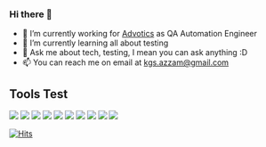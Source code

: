 ### Hi there 👋 
- 🔭 I’m currently working for [Advotics](https://www.advotics.com/en/) as QA Automation Engineer
- 🌱 I’m currently learning all about testing
- 💬 Ask me about tech, testing, I mean you can ask anything :D
- 📫 You can reach me on email at kgs.azzam@gmail.com

## Tools Test

![](https://img.shields.io/badge/-Groovy-informational?style=flat&logo=apache-groovy&logoColor=white&color=blue)
![](https://img.shields.io/badge/-Java-informational?style=flat&logo=java&logoColor=white&color=red)
![](https://img.shields.io/badge/-Maven-informational?style=flat&logo=apache-maven&logoColor=white&color=red)
![](https://img.shields.io/badge/-TestNG-informational?style=flat&logo=testng&logoColor=white&color=grey)
![](https://img.shields.io/badge/-Selenium-informational?style=flat&logo=selenium&logoColor=white&color=lightgrey)
![](https://img.shields.io/badge/-Cucumber-informational?style=flat&logo=cucumber&logoColor=white&color=success)
![](https://img.shields.io/badge/-Katalon-informational?style=flat&logo=katalon-studio&logoColor=white&color=success)
![](https://img.shields.io/badge/-Docker-informational?style=flat&logo=docker&logoColor=white&color=blue)
![](https://img.shields.io/badge/-Appium-informational?style=flat&logo=appium&logoColor=white&color=purple)
![](https://img.shields.io/badge/-Gradle-informational?style=flat&logo=gradle&logoColor=white&color=blue)


[![Hits](https://hits.seeyoufarm.com/api/count/incr/badge.svg?url=https%3A%2F%2Fgithub.com%2Fpempekriting%2Fhit-counter&count_bg=%2379C83D&title_bg=%23555555&icon=&icon_color=%23E7E7E7&title=Visited&edge_flat=false)](https://hits.seeyoufarm.com)

<!--
**pempekriting/pempekriting** is a ✨ _special_ ✨ repository because its `README.md` (this file) appears on your GitHub profile.

Here are some ideas to get you started:

- 🔭 I’m currently working on ...
- 🌱 I’m currently learning ...
- 👯 I’m looking to collaborate on ...
- 🤔 I’m looking for help with ...
- 💬 Ask me about ...
- 📫 How to reach me: ...
- 😄 Pronouns: ...
- ⚡ Fun fact: ...
-->

